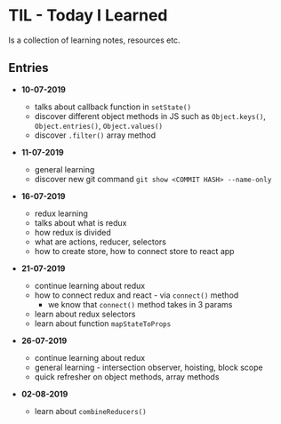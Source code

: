 # TIL - Today I Learned

Is a collection of learning notes, resources etc.

## Entries

* **10-07-2019**
  - talks about callback function in ```setState()```
  - discover different object methods in JS such as ```Object.keys()```, ```Object.entries()```, ```Object.values()```
  - discover ```.filter()``` array method

* **11-07-2019**
  - general learning
  - discover new git command ```git show <COMMIT HASH> --name-only```

* **16-07-2019**
  - redux learning
  - talks about what is redux
  - how redux is divided
  - what are actions, reducer, selectors
  - how to create store, how to connect store to react app

* **21-07-2019**
  - continue learning about redux
  - how to connect redux and react - via ```connect()``` method
    - we know that ```connect()``` method takes in 3 params
  - learn about redux selectors
  - learn about function ```mapStateToProps```

* **26-07-2019**
  - continue learning about redux
  - general learning - intersection observer, hoisting, block scope
  - quick refresher on object methods, array methods

* **02-08-2019**
  - learn about ```combineReducers()```
